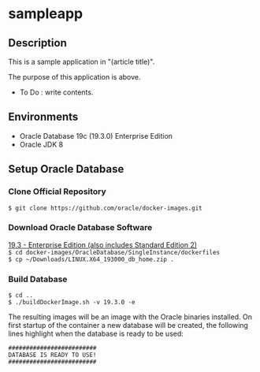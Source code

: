 # sampleapp

## Description
This is a sample application in "(article title)".

The purpose of this application is above.

 - To Do : write contents.
 
## Environments
 - Oracle Database 19c (19.3.0) Enterprise Edition
 - Oracle JDK 8

## Setup Oracle Database
### Clone Official Repository
`$ git clone https://github.com/oracle/docker-images.git`

### Download Oracle Database Software
<a href="https://www.oracle.com/database/technologies/oracle-database-software-downloads.html">19.3 - Enterprise Edition (also includes Standard Edition 2)</a><br>
`$ cd docker-images/OracleDatabase/SingleInstance/dockerfiles`<br>
`$ cp ~/Downloads/LINUX.X64_193000_db_home.zip .`

### Build Database
`$ cd ..`<br>
`$ ./buildDockerImage.sh -v 19.3.0 -e`

The resulting images will be an image with the Oracle binaries installed. On first startup of the container a new database will be created, the following lines highlight when the database is ready to be used:
```
#########################
DATABASE IS READY TO USE!
#########################
```
